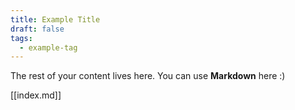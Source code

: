 ```yaml
---
title: Example Title
draft: false
tags:
  - example-tag
---
```

 
The rest of your content lives here. You can use **Markdown** here :)

[[index.md]]
